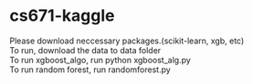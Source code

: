 # cs671-kaggle

Please download neccessary packages.(scikit-learn, xgb, etc)  
To run, download the data to data folder  
To run xgboost_algo, run python xgboost_alg.py  
To run random forest, run randomforest.py